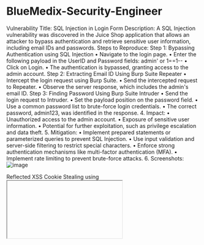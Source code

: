 # BlueMedix-Security-Engineer

Vulnerability Title: SQL Injection in Login Form
Description:
A SQL Injection vulnerability was discovered in the Juice Shop application that allows an attacker to bypass authentication and retrieve sensitive user information, including email IDs and passwords.
Steps to Reproduce:
Step 1: Bypassing Authentication using SQL Injection
•	Navigate to the login page.
•	Enter the following payload in the UserID and Password fields: admin' or 1==1--
•	Click on Login.
•	The authentication is bypassed, granting access to the admin account.
Step 2: Extracting Email ID Using Burp Suite Repeater
•	Intercept the login request using Burp Suite.
•	Send the intercepted request to Repeater.
•	Observe the server response, which includes the admin's email ID.
Step 3: Finding Password Using Burp Suite Intruder
•	Send the login request to Intruder.
•	Set the payload position on the password field.
•	Use a common password list to brute-force login credentials.
•	The correct password, admin123, was identified in the response.
4. Impact:
•	Unauthorized access to the admin account.
•	Exposure of sensitive user information.
•	Potential for further exploitation, such as privilege escalation and data theft.
5. Mitigation:
•	Implement prepared statements or parameterized queries to prevent SQL Injection.
•	Use input validation and server-side filtering to restrict special characters.
•	Enforce strong authentication mechanisms like multi-factor authentication (MFA).
•	Implement rate limiting to prevent brute-force attacks.
6. Screenshots:
![image](https://github.com/user-attachments/assets/8c18a1c8-3c21-4bf6-8238-d32b98a62084)

 
 










Reflected XSS Cookie Stealing using <iframe src= javascript:alert(document.cookie);>
 

CSRF
Created a user and changed its password from “password” to “password123”

 


	
Removed the current password parameter and changed the users password to “pass123”
 




